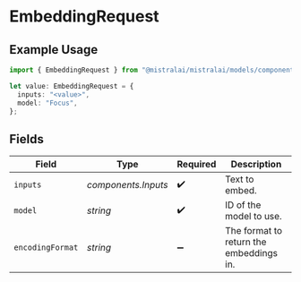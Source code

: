# EmbeddingRequest

## Example Usage

```typescript
import { EmbeddingRequest } from "@mistralai/mistralai/models/components";

let value: EmbeddingRequest = {
  inputs: "<value>",
  model: "Focus",
};
```

## Fields

| Field                                   | Type                                    | Required                                | Description                             |
| --------------------------------------- | --------------------------------------- | --------------------------------------- | --------------------------------------- |
| `inputs`                                | *components.Inputs*                     | :heavy_check_mark:                      | Text to embed.                          |
| `model`                                 | *string*                                | :heavy_check_mark:                      | ID of the model to use.                 |
| `encodingFormat`                        | *string*                                | :heavy_minus_sign:                      | The format to return the embeddings in. |